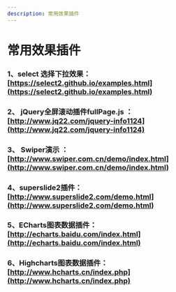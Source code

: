 ```yaml
---
description: 常用效果插件
---
```


# 常用效果插件

### 1、select 选择下拉效果：[https://select2.github.io/examples.html](https://select2.github.io/examples.html)

### 2、 jQuery全屏滚动插件fullPage.js ：[http://www.jq22.com/jquery-info1124](http://www.jq22.com/jquery-info1124)

### 3、 Swiper演示 ：[http://www.swiper.com.cn/demo/index.html](http://www.swiper.com.cn/demo/index.html)

### 4、superslide2插件：[http://www.superslide2.com/demo.html](http://www.superslide2.com/demo.html)

### 5、ECharts图表数据插件：[http://echarts.baidu.com/index.html](http://echarts.baidu.com/index.html)

### 6、Highcharts图表数据插件：[http://www.hcharts.cn/index.php](http://www.hcharts.cn/index.php)
